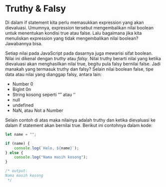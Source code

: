 # Truthy & Falsy

Di dalam if statement kita perlu memasukkan expression yang akan dievaluasi. Umumnya, expression tersebut mengembalikan nilai boolean untuk menentukan kondisi true atau false. Lalu bagaimana jika kita menuliskan expression yang tidak mengembalikan nilai boolean? Jawabannya bisa.

Setiap nilai pada JavaScript pada dasarnya juga mewarisi sifat boolean. Nilai ini dikenal dengan _truthy_ atau _falsy_. Nilai truthy berarti nilai yang ketika dievaluasi akan menghasilkan nilai true, begitu pula falsy bernilai false. Jadi manakah yang termasuk truthy dan falsy? Selain nilai boolean false, tipe data atau nilai yang dianggap falsy, antara lain:

* Number 0
* BigInt 0n
* String kosong seperti “” atau ‘’
* null
* undefined
* NaN, atau Not a Number

Selain contoh di atas maka nilainya adalah truthy dan ketika dievaluasi ke dalam if statement akan bernilai true. Berikut ini contohnya dalam kode:

```javascript
let name = "";

if (name) {
    console.log(`Halo, ${name}`);
} else {
    console.log("Nama masih kosong");
}

/* output:
Nama masih kosong
 */
```

